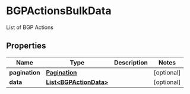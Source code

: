 

# BGPActionsBulkData

List of BGP Actions

## Properties

| Name | Type | Description | Notes |
|------------ | ------------- | ------------- | -------------|
|**pagination** | [**Pagination**](Pagination.md) |  |  [optional] |
|**data** | [**List&lt;BGPActionData&gt;**](BGPActionData.md) |  |  [optional] |



